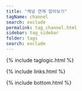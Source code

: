 ```yaml
---
title: "채널 연계 알아보기" 
tagName: channel
search: exclude
permalink: tag_channel.html
sidebar: tag_sidebar
folder: tags
search: exclude
---
```

{% include taglogic.html %}

{% include links.html %}


{% include bottom.html %}
